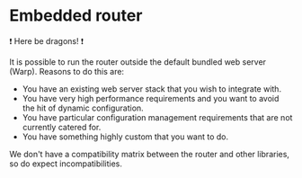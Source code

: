 # Embedded router

:exclamation: Here be dragons! :exclamation: 

It is possible to run the router outside the default bundled web server (Warp). Reasons to do this are:

* You have an existing web server stack that you wish to integrate with.
* You have very high performance requirements and you want to avoid the hit of dynamic configuration.  
* You have particular configuration management requirements that are not currently catered for.
* You have something highly custom that you want to do.

We don't have a compatibility matrix between the router and other libraries, so do expect incompatibilities.


